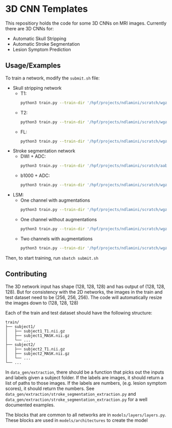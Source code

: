 # 3D CNN Templates

This repositiory holds the code for some 3D CNNs on MRI images. Currently there are 3D CNNs for:

- Automatic Skull Stripping
- Automatic Stroke Segmentation
- Lesion Symptom Prediction

## Usage/Examples

To train a network, modify the `submit.sh` file:

- Skull stripping network
  - T1:
    ```bash
    python3 train.py --train-dir '/hpf/projects/ndlamini/scratch/wgao/skull_strip_t2/train' --test-dir '/hpf/projects/ndlamini/scratch/wgao/skull_strip_t2/test' --model 'brain_mask' --name 't2_strip.keras'
    ```
  - T2:
    ```bash
    python3 train.py --train-dir '/hpf/projects/ndlamini/scratch/wgao/skull_strip_t1/train' --test-dir '/hpf/projects/ndlamini/scratch/wgao/skull_strip_t1/test' --model 'brain_mask' --name 't1_strip.keras'
    ```
  - FL:
    ```bash
    python3 train.py --train-dir '/hpf/projects/ndlamini/scratch/wgao/skull_strip_fl/train' --test-dir '/hpf/projects/ndlamini/scratch/wgao/skull_strip_fl/test' --model 'brain_mask' --name 'fl_strip.keras'
    ```
- Stroke segmentation network
  - DWI + ADC:
    ```bash
    python3 train.py --train-dir '/hpf/projects/ndlamini/scratch/aabdalla/ml/acute_stroke_training/train' --test-dir '/hpf/projects/ndlamini/scratch/aabdalla/ml/acute_stroke_training/test' --model 'stroke_segmentation' --name 'stroke_seg_dwi.keras'
    ```
  - b1000 + ADC:
    ```bash
    python3 train.py --train-dir '/hpf/projects/ndlamini/scratch/wgao/b1000_seg_data/train' --test-dir '/hpf/projects/ndlamini/scratch/wgao/b1000_seg_data/train' --model 'stroke_segmentation' --name 'stroke_seg_b1000.keras'
    ```
- LSM:
  - One channel with augmentations
    ```bash
    python3 train.py --train-dir '/hpf/projects/ndlamini/scratch/wgao/nienke_process/train' --test-dir '/hpf/projects/ndlamini/scratch/wgao/nienke_process/test' --model 'lesion_symptom_1_channel' --name 'lsm_1_channel.keras'
    ```
  - One channel without augmentations
    ```bash
    python3 train.py --train-dir '/hpf/projects/ndlamini/scratch/wgao/nienke_process/train' --test-dir '/hpf/projects/ndlamini/scratch/wgao/nienke_process/test' --model 'lesion_symptom_1_channel' --name 'lsm_1_channel_wo_aug.keras' --without-augmentations
    ```
  - Two channels with augmentations
    ```bash
    python3 train.py --train-dir '/hpf/projects/ndlamini/scratch/wgao/nienke_process/train' --test-dir '/hpf/projects/ndlamini/scratch/wgao/nienke_process/test' --model 'lesion_symptom_2_channel' --name 'lsm_2_channel.keras'
    ```

Then, to start training, run `sbatch submit.sh`

## Contributing

The 3D network input has shape (128, 128, 128) and has output of (128, 128, 128). But for consistency with the 2D networks, the images in the train and test dataset need to be (256, 256, 256). The code will automatically resize the images down to (128, 128, 128)

Each of the train and test dataset should have the following structure:

```
train/
├── subject1/
│   ├── subject1_T1.nii.gz
│   ├── subject1_MASK.nii.gz
│   └── ...
├── subject2/
│   ├── subject2_T1.nii.gz
│   ├── subject2_MASK.nii.gz
│   └── ...
└── ...
```

In `data_gen/extraction`, there should be a function that picks out the inputs and labels given a subject folder. If the labels are images, it should return a list of paths to those images. If the labels are numbers, (e.g. lesion symptom scores), it should return the numbers. See `data_gen/extraction/stroke_segmentation_extraction.py` and `data_gen/extraction/stroke_segmentation_extraction.py` for a well documented examples.

The blocks that are common to all networks are in `models/layers/layers.py`. These blocks are used in `models/architectures` to create the model

